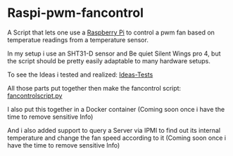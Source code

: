 # Raspi-pwm-fancontrol

A Script that lets one use a [Raspberry Pi](https://www.raspberrypi.com/) to control a pwm fan based on temperatue readings from a temperature sensor.

In my setup i use an SHT31-D sensor and Be quiet Silent Wings pro 4, but the script should be pretty easily adaptable to many hardware setups.

To see the Ideas i tested and realized: [Ideas-Tests](./idea-tests/idea-tests.md)

All those parts put together then make the fancontrol script: [fancontrolscript.py](fancontrolscript.py)

I also put this together in a Docker container (Coming soon once i have the time to remove sensitive Info)

And i also added support to query a Server via IPMI to find out its internal temperature and change the fan speed according to it (Coming soon once i have the time to remove sensitive Info)
